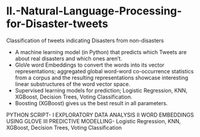 # II.-Natural-Language-Processing-for-Disaster-tweets
Classification of tweets indicating Disasters from non-disasters 

* A machine learning model (in Python) that predicts which Tweets are about real disasters and which ones aren’t. 
* GloVe word Embeddings to convert the words into its vector representations; aggregated global word-word co-occurrence statistics from a corpus and the resulting representations showcase interesting linear substructures of the word vector space.
* Supervised learning models for prediction; Logistic Regression, KNN, XGBoost, Decision Trees, Voting Classification.
* Boosting (XGBoost) gives us the best result in all parameters.

PYTHON SCRIPT-
I   EXPLORATORY DATA ANALYSIS
II  WORD EMBEDDINGS USING GLOVE
III PREDICTIVE MODELLING- Logistic Regression, KNN, XGBoost, Decision Trees, Voting Classification
